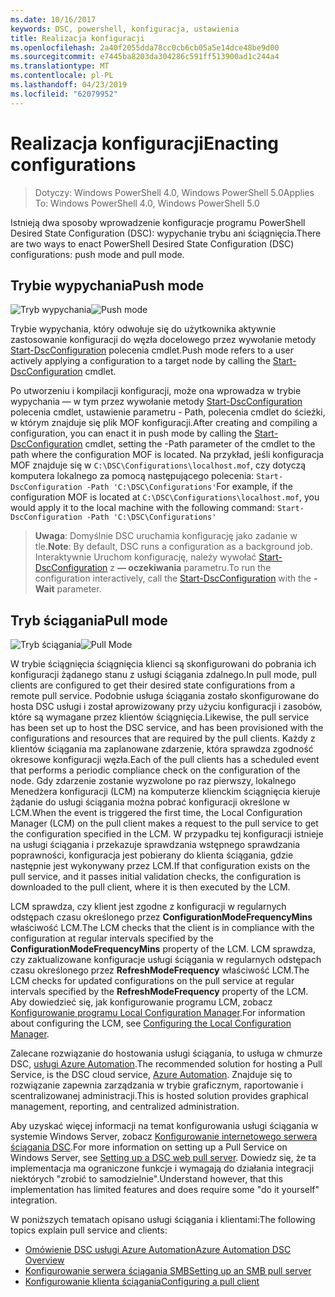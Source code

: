 ```yaml
---
ms.date: 10/16/2017
keywords: DSC, powershell, konfiguracja, ustawienia
title: Realizacja konfiguracji
ms.openlocfilehash: 2a40f2055dda78cc0cb6cb05a5e14dce48be9d00
ms.sourcegitcommit: e7445ba8203da304286c591ff513900ad1c244a4
ms.translationtype: MT
ms.contentlocale: pl-PL
ms.lasthandoff: 04/23/2019
ms.locfileid: "62079952"
---
```

# <a name="enacting-configurations"></a><span data-ttu-id="c4c15-103">Realizacja konfiguracji</span><span class="sxs-lookup"><span data-stu-id="c4c15-103">Enacting configurations</span></span>

><span data-ttu-id="c4c15-104">Dotyczy: Windows PowerShell 4.0, Windows PowerShell 5.0</span><span class="sxs-lookup"><span data-stu-id="c4c15-104">Applies To: Windows PowerShell 4.0, Windows PowerShell 5.0</span></span>

<span data-ttu-id="c4c15-105">Istnieją dwa sposoby wprowadzenie konfiguracje programu PowerShell Desired State Configuration (DSC): wypychanie trybu ani ściągnięcia.</span><span class="sxs-lookup"><span data-stu-id="c4c15-105">There are two ways to enact PowerShell Desired State Configuration (DSC) configurations: push mode and pull mode.</span></span>

## <a name="push-mode"></a><span data-ttu-id="c4c15-106">Trybie wypychania</span><span class="sxs-lookup"><span data-stu-id="c4c15-106">Push mode</span></span>

<span data-ttu-id="c4c15-107">![Tryb wypychania](../images/pushModel.png "wypychania jak działa tryb")</span><span class="sxs-lookup"><span data-stu-id="c4c15-107">![Push mode](../images/pushModel.png "How push mode works")</span></span>

<span data-ttu-id="c4c15-108">Trybie wypychania, który odwołuje się do użytkownika aktywnie zastosowanie konfiguracji do węzła docelowego przez wywołanie metody [Start-DscConfiguration](/powershell/module/psdesiredstateconfiguration/start-dscconfiguration) polecenia cmdlet.</span><span class="sxs-lookup"><span data-stu-id="c4c15-108">Push mode refers to a user actively applying a configuration to a target node by calling the [Start-DscConfiguration](/powershell/module/psdesiredstateconfiguration/start-dscconfiguration) cmdlet.</span></span>

<span data-ttu-id="c4c15-109">Po utworzeniu i kompilacji konfiguracji, może ona wprowadza w trybie wypychania — w tym przez wywołanie metody [Start-DscConfiguration](/powershell/module/psdesiredstateconfiguration/start-dscconfiguration) polecenia cmdlet, ustawienie parametru - Path, polecenia cmdlet do ścieżki, w którym znajduje się plik MOF konfiguracji.</span><span class="sxs-lookup"><span data-stu-id="c4c15-109">After creating and compiling a configuration, you can enact it in push mode by calling the [Start-DscConfiguration](/powershell/module/psdesiredstateconfiguration/start-dscconfiguration) cmdlet, setting the -Path parameter of the cmdlet to the path where the configuration MOF is located.</span></span>
<span data-ttu-id="c4c15-110">Na przykład, jeśli konfiguracja MOF znajduje się w `C:\DSC\Configurations\localhost.mof`, czy dotyczą komputera lokalnego za pomocą następującego polecenia: `Start-DscConfiguration -Path 'C:\DSC\Configurations'`</span><span class="sxs-lookup"><span data-stu-id="c4c15-110">For example, if the configuration MOF is located at `C:\DSC\Configurations\localhost.mof`, you would apply it to the local machine with the following command: `Start-DscConfiguration -Path 'C:\DSC\Configurations'`</span></span>

> <span data-ttu-id="c4c15-111">__Uwaga__: Domyślnie DSC uruchamia konfigurację jako zadanie w tle.</span><span class="sxs-lookup"><span data-stu-id="c4c15-111">__Note__: By default, DSC runs a configuration as a background job.</span></span> <span data-ttu-id="c4c15-112">Interaktywnie Uruchom konfigurację, należy wywołać [Start-DscConfiguration](/powershell/module/psdesiredstateconfiguration/start-dscconfiguration) z __— oczekiwania__ parametru.</span><span class="sxs-lookup"><span data-stu-id="c4c15-112">To run the configuration interactively, call the [Start-DscConfiguration](/powershell/module/psdesiredstateconfiguration/start-dscconfiguration) with the __-Wait__ parameter.</span></span>

## <a name="pull-mode"></a><span data-ttu-id="c4c15-113">Tryb ściągania</span><span class="sxs-lookup"><span data-stu-id="c4c15-113">Pull mode</span></span>

<span data-ttu-id="c4c15-114">![Tryb ściągania](../images/pullModel.png "jak ściągać działa tryb")</span><span class="sxs-lookup"><span data-stu-id="c4c15-114">![Pull Mode](../images/pullModel.png "How pull mode works")</span></span>

<span data-ttu-id="c4c15-115">W trybie ściągnięcia ściągnięcia klienci są skonfigurowani do pobrania ich konfiguracji żądanego stanu z usługi ściągania zdalnego.</span><span class="sxs-lookup"><span data-stu-id="c4c15-115">In pull mode, pull clients are configured to get their desired state configurations from a remote pull service.</span></span>
<span data-ttu-id="c4c15-116">Podobnie usługa ściągania zostało skonfigurowane do hosta DSC usługi i został aprowizowany przy użyciu konfiguracji i zasobów, które są wymagane przez klientów ściągnięcia.</span><span class="sxs-lookup"><span data-stu-id="c4c15-116">Likewise, the pull service has been set up to host the DSC service, and has been provisioned with the configurations and resources that are required by the pull clients.</span></span>
<span data-ttu-id="c4c15-117">Każdy z klientów ściągania ma zaplanowane zdarzenie, która sprawdza zgodność okresowe konfiguracji węzła.</span><span class="sxs-lookup"><span data-stu-id="c4c15-117">Each of the pull clients has a scheduled event that performs a periodic compliance check on the configuration of the node.</span></span>
<span data-ttu-id="c4c15-118">Gdy zdarzenie zostanie wyzwolone po raz pierwszy, lokalnego Menedżera konfiguracji (LCM) na komputerze klienckim ściągnięcia kieruje żądanie do usługi ściągania można pobrać konfiguracji określone w LCM.</span><span class="sxs-lookup"><span data-stu-id="c4c15-118">When the event is triggered the first time, the Local Configuration Manager (LCM) on the pull client makes a request to the pull service to get the configuration specified in the LCM.</span></span>
<span data-ttu-id="c4c15-119">W przypadku tej konfiguracji istnieje na usługi ściągania i przekazuje sprawdzania wstępnego sprawdzania poprawności, konfiguracja jest pobierany do klienta ściągania, gdzie następnie jest wykonywany przez LCM.</span><span class="sxs-lookup"><span data-stu-id="c4c15-119">If that configuration exists on the pull service, and it passes initial validation checks, the configuration is downloaded to the pull client, where it is then executed by the LCM.</span></span>

<span data-ttu-id="c4c15-120">LCM sprawdza, czy klient jest zgodne z konfiguracji w regularnych odstępach czasu określonego przez **ConfigurationModeFrequencyMins** właściwość LCM.</span><span class="sxs-lookup"><span data-stu-id="c4c15-120">The LCM checks that the client is in compliance with the configuration at regular intervals specified by the **ConfigurationModeFrequencyMins** property of the LCM.</span></span>
<span data-ttu-id="c4c15-121">LCM sprawdza, czy zaktualizowane konfiguracje usługi ściągania w regularnych odstępach czasu określonego przez **RefreshModeFrequency** właściwość LCM.</span><span class="sxs-lookup"><span data-stu-id="c4c15-121">The LCM checks for updated configurations on the pull service at regular intervals specified by the **RefreshModeFrequency** property of the LCM.</span></span>
<span data-ttu-id="c4c15-122">Aby dowiedzieć się, jak konfigurowanie programu LCM, zobacz [Konfigurowanie programu Local Configuration Manager](../managing-nodes/metaConfig.md).</span><span class="sxs-lookup"><span data-stu-id="c4c15-122">For information about configuring the LCM, see [Configuring the Local Configuration Manager](../managing-nodes/metaConfig.md).</span></span>

<span data-ttu-id="c4c15-123">Zalecane rozwiązanie do hostowania usługi ściągania, to usługa w chmurze DSC, [usługi Azure Automation](https://azure.microsoft.com/services/automation/).</span><span class="sxs-lookup"><span data-stu-id="c4c15-123">The recommended solution for hosting a Pull Service, is the DSC cloud service, [Azure Automation](https://azure.microsoft.com/services/automation/).</span></span>
<span data-ttu-id="c4c15-124">Znajduje się to rozwiązanie zapewnia zarządzania w trybie graficznym, raportowanie i scentralizowanej administracji.</span><span class="sxs-lookup"><span data-stu-id="c4c15-124">This is hosted solution provides graphical management, reporting, and centralized administration.</span></span>

<span data-ttu-id="c4c15-125">Aby uzyskać więcej informacji na temat konfigurowania usługi ściągania w systemie Windows Server, zobacz [Konfigurowanie internetowego serwera ściągania DSC](pullServer.md).</span><span class="sxs-lookup"><span data-stu-id="c4c15-125">For more information on setting up a Pull Service on Windows Server, see [Setting up a DSC web pull server](pullServer.md).</span></span>
<span data-ttu-id="c4c15-126">Dowiedz się, że ta implementacja ma ograniczone funkcje i wymagają do działania integracji niektórych "zrobić to samodzielnie".</span><span class="sxs-lookup"><span data-stu-id="c4c15-126">Understand however, that this implementation has limited features and does require some "do it yourself" integration.</span></span>

<span data-ttu-id="c4c15-127">W poniższych tematach opisano usługi ściągania i klientami:</span><span class="sxs-lookup"><span data-stu-id="c4c15-127">The following topics explain pull service and clients:</span></span>

- [<span data-ttu-id="c4c15-128">Omówienie DSC usługi Azure Automation</span><span class="sxs-lookup"><span data-stu-id="c4c15-128">Azure Automation DSC Overview</span></span>](https://docs.microsoft.com/azure/automation/automation-dsc-overview)
- [<span data-ttu-id="c4c15-129">Konfigurowanie serwera ściągania SMB</span><span class="sxs-lookup"><span data-stu-id="c4c15-129">Setting up an SMB pull server</span></span>](pullServerSMB.md)
- [<span data-ttu-id="c4c15-130">Konfigurowanie klienta ściągania</span><span class="sxs-lookup"><span data-stu-id="c4c15-130">Configuring a pull client</span></span>](pullClientConfigID.md)
